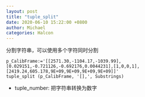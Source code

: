 ```yaml
---
layout: post
title: "tuple_split"
date: 2020-06-10 15:22:00 +0800
author: Michael
categories: Halcon
---
```


分割字符串，可以使用多个字符同时分割

	p_CalibFrame:='[[2571.30,-1104.17,-1039.99],[0.029151,-0.721126,-0.692176,0.0044231],[1,0,0,1],[2419.24,605.178,9E+09,9E+09,9E+09,9E+09]]'
	tuple_split (p_CalibFrame, '[],', Substrings)

- tuple_number: 把字符串转换为数字
